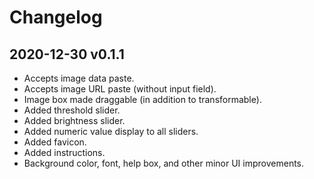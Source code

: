 # Changelog

## 2020-12-30 v0.1.1

- Accepts image data paste.
- Accepts image URL paste (without input field).
- Image box made draggable (in addition to transformable).
- Added threshold slider.
- Added brightness slider.
- Added numeric value display to all sliders.
- Added favicon.
- Added instructions.
- Background color, font, help box, and other minor UI improvements.
